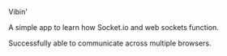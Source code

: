 Vibin'

A simple app to learn how Socket.io and web sockets function. 

Successfully able to communicate across multiple browsers.
